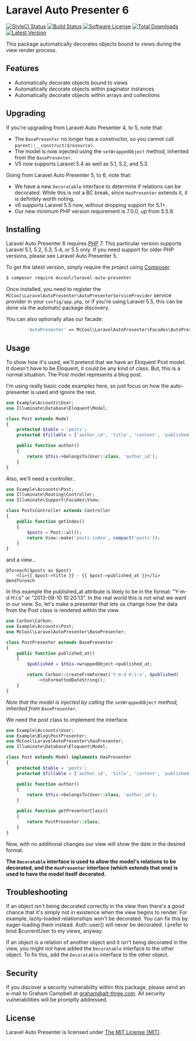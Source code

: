 Laravel Auto Presenter 6
========================

[![StyleCI Status](https://styleci.io/repos/12034701/shield)](https://styleci.io/repos/12034701)
[![Build Status](https://img.shields.io/travis/laravel-auto-presenter/laravel-auto-presenter/master.svg?style=flat-square)](https://travis-ci.org/laravel-auto-presenter/laravel-auto-presenter)
[![Software License](https://img.shields.io/badge/license-MIT-brightgreen.svg?style=flat-square)](LICENSE)
[![Total Downloads](https://img.shields.io/packagist/dt/mccool/laravel-auto-presenter.svg?style=flat-square)](https://packagist.org/packages/mccool/laravel-auto-presenter)
[![Latest Version](https://img.shields.io/github/release/laravel-auto-presenter/laravel-auto-presenter.svg?style=flat-square)](https://github.com/laravel-auto-presenter/laravel-auto-presenter/releases)

This package automatically decorates objects bound to views during the view render process.


## Features

- Automatically decorate objects bound to views
- Automatically decorate objects within paginator instances
- Automatically decorate objects within arrays and collections


## Upgrading

If you're upgrading from Laravel Auto Presenter 4, to 5, note that:

* The `BasePresenter` no longer has a constructor, so you cannot call `parent::__construct($resource)`.
* The model is now injected using the `setWrappedObject` method, inherited from the `BasePresenter`.
* V5 now supports Laravel 5.4 as well as 5.1, 5.2, and 5.3.

Going from Laravel Auto Presenter 5, to 6, note that:

* We have a new `Decoratable` interface to determine if relations can be decorated. While this is not a BC break, since `HasPresenter` extends it, it is defintely worth noting.
* v6 supports Laravel 5.5 now, without dropping support for 5.1+.
* Our new minimum PHP version requirement is 7.0.0, up from 5.5.9.


## Installing

Laravel Auto Presenter 6 requires [PHP](https://php.net) 7. This particular version supports Laravel 5.1, 5.2, 5.3, 5.4, or 5.5 only. If you need support for older PHP versions, please see Laravel Auto Presenter 5.

To get the latest version, simply require the project using [Composer](https://getcomposer.org):

```bash
$ composer require mccool/laravel-auto-presenter
```

Once installed, you need to register the `McCool\LaravelAutoPresenter\AutoPresenterServiceProvider` service provider in your `config/app.php`, or if you're using Laravel 5.5, this can be done via the automatic package discovery.

You can also optionally alias our facade:

```php
        'AutoPresenter' => McCool\LaravelAutoPresenter\Facades\AutoPresenter::class,
```


## Usage

To show how it's used, we'll pretend that we have an Eloquent Post model. It doesn't have to be Eloquent, it could be any kind of class. But, this is a normal situation. The Post model represents a blog post.

I'm using really basic code examples here, so just focus on how the auto-presenter is used and ignore the rest.

```php
use Example\Accounts\User;
use Illuminate\Database\Eloquent\Model;

class Post extends Model
{
    protected $table = 'posts';
    protected $fillable = ['author_id', 'title', 'content', 'published_at'];

    public function author()
    {
        return $this->belongsTo(User::class, 'author_id');
    }
}
```

Also, we'll need a controller..

```php
use Example\Accounts\Post;
use Illuminate\Routing\Controller;
use Illuminate\Support\Facades\View;

class PostsController extends Controller
{
    public function getIndex()
    {
        $posts = Post::all();
        return View::make('posts.index', compact('posts'));
    }
}
```

and a view...

```twig
@foreach($posts as $post)
    <li>{{ $post->title }} - {{ $post->published_at }}</li>
@endforeach
```

In this example the published_at attribute is likely to be in the format: "Y-m-d H:i:s" or "2013-08-10 10:20:13". In the real world this is not what we want in our view. So, let's make a presenter that lets us change how the data from the Post class is rendered within the view.

```php
use Carbon\Carbon;
use Example\Accounts\Post;
use McCool\LaravelAutoPresenter\BasePresenter;

class PostPresenter extends BasePresenter
{
    public function published_at()
    {
        $published = $this->wrappedObject->published_at;

        return Carbon::createFromFormat('Y-m-d H:i:s', $published)
            ->toFormattedDateString();
    }
}
```

*Note that the model is injected by calling the `setWrappedObject` method, inherited from `BasePresenter`.*

We need the post class to implement the interface.

```php
use Example\Accounts\User;
use Example\Blog\PostPresenter;
use McCool\LaravelAutoPresenter\HasPresenter;
use Illuminate\Database\Eloquent\Model;

class Post extends Model implements HasPresenter
{
    protected $table = 'posts';
    protected $fillable = ['author_id', 'title', 'content', 'published_at'];

    public function author()
    {
        return $this->belongsTo(User::class, 'author_id');
    }

    public function getPresenterClass()
    {
        return PostPresenter::class;
    }
}
```

Now, with no additional changes our view will show the date in the desired format.

**The `Decoratable` interface is used to allow the model's relations to be decorated, and the `HasPresenter` interface (which extends that one) is used to have the model itself decorated.**


## Troubleshooting

If an object isn't being decorated correctly in the view then there's a good chance that it's simply not in existence when the view begins to render. For example, lazily-loaded relationships won't be decorated. You can fix this by eager-loading them instead. Auth::user() will never be decorated. I prefer to bind $currentUser to my views, anyway.

If an object is a relation of another object and it isn't being decorated in the view, you might not have added the `Decoratable` interface to the other object. To fix this, add the `Decoratable` interface to the other object.


## Security

If you discover a security vulnerability within this package, please send an e-mail to Graham Campbell at graham@alt-three.com. All security vulnerabilities will be promptly addressed.


## License

Laravel Auto Presenter is licensed under [The MIT License (MIT)](LICENSE).
